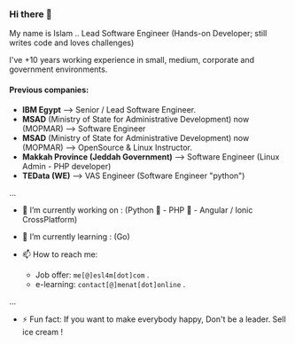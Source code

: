 ### Hi there 👋

My name is Islam .. Lead Software Engineer (Hands-on Developer; still writes code and loves challenges)

I've +10 years working experience in small, medium, corporate and government environments.

#### Previous companies:
- **IBM Egypt** --> Senior / Lead Software Engineer.
- **MSAD** (Ministry of State for Administrative Development) now (MOPMAR) --> Software Engineer
- **MSAD** (Ministry of State for Administrative Development) now (MOPMAR) --> OpenSource & Linux Instructor.
- **Makkah Province (Jeddah Government)** --> Software Engineer (Linux Admin - PHP developer)
- **TEData (WE)** --> VAS Engineer (Software Engineer "python")

...


- 🔭 I’m currently working on : (Python 🐍 - PHP 🐘 - Angular / Ionic CrossPlatform)

- 🌱 I’m currently learning : (Go)

- 📫 How to reach me:
  - Job offer: `me[@]esl4m[dot]com` .
  - e-learning: `contact[@]menat[dot]online` . 

...

- ⚡ Fun fact: If you want to make everybody happy, Don't be a leader. Sell ice cream !

<!--
**esl4m/esl4m** is a ✨ _special_ ✨ repository because its `README.md` (this file) appears on your GitHub profile.

Here are some ideas to get you started:

- 🔭 I’m currently working on ...
- 🌱 I’m currently learning ...
- 👯 I’m looking to collaborate on ...
- 🤔 I’m looking for help with ...
- 💬 Ask me about ...
- 📫 How to reach me: ...
- 😄 Pronouns: ...
- ⚡ Fun fact: If you want to make everybody happy, Don't be a leader. Sell ice cream !
-->
